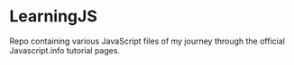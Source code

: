 # LearningJS

Repo containing various JavaScript files of my journey through the official Javascript.info tutorial pages. 
